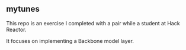 ## mytunes
This repo is an exercise I completed with a pair while a student at Hack Reactor.

It focuses on implementing a Backbone model layer.
